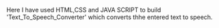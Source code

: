 Here I have used HTML,CSS and JAVA SCRIPT to build 'Text_To_Speech_Converter' which converts thhe entered text to speech.
